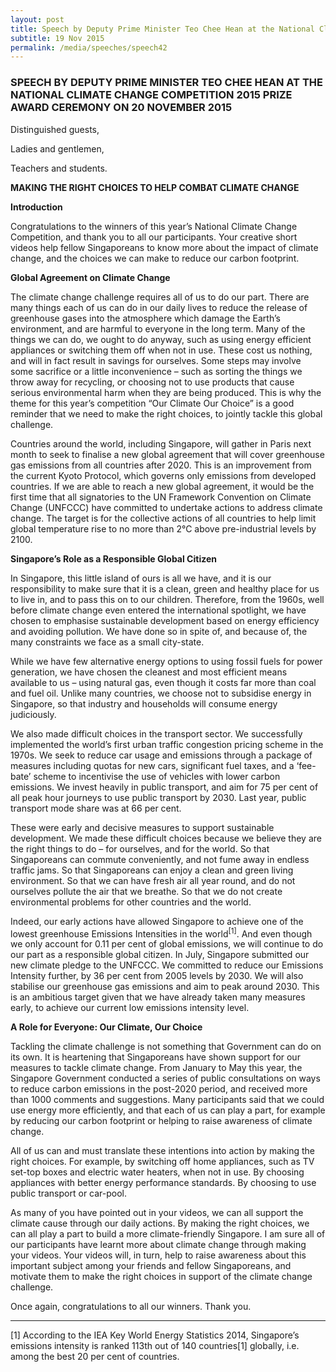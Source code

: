 ```yaml
---
layout: post
title: Speech by Deputy Prime Minister Teo Chee Hean at the National Climate Change Competition 2015 Prize Award Ceremony on 20 November 2015
subtitle: 19 Nov 2015
permalink: /media/speeches/speech42
---
```


### SPEECH BY DEPUTY PRIME MINISTER TEO CHEE HEAN AT THE NATIONAL CLIMATE CHANGE COMPETITION 2015 PRIZE AWARD CEREMONY ON 20 NOVEMBER 2015

Distinguished guests,

Ladies and gentlemen,

Teachers and students.

**MAKING THE RIGHT CHOICES TO HELP COMBAT CLIMATE CHANGE**

**Introduction**

Congratulations to the winners of this year’s National Climate Change Competition, and thank you to all our participants.  Your creative short videos help fellow Singaporeans to know more about the impact of climate change, and the choices we can make to reduce our carbon footprint.

**Global Agreement on Climate Change**

The climate change challenge requires all of us to do our part. There are many things each of us can do in our daily lives to reduce the release of greenhouse gases into the atmosphere which damage the Earth’s environment, and are harmful to everyone in the long term. Many of the things we can do, we ought to do anyway, such as using energy efficient appliances or switching them off when not in use. These cost us nothing, and will in fact result in savings for ourselves. Some steps may involve some sacrifice or a little inconvenience – such as sorting the things we throw away for recycling, or choosing not to use products that cause serious environmental harm when they are being produced. This is why the theme for this year’s competition “Our Climate Our Choice” is a good reminder that we need to make the right choices, to jointly tackle this global challenge.

Countries around the world, including Singapore, will gather in Paris next month to seek to finalise a new global agreement that will cover greenhouse gas emissions from all countries after 2020. This is an improvement from the current Kyoto Protocol, which governs only emissions from developed countries. If we are able to reach a new global agreement, it would be the first time that all signatories to the UN Framework Convention on Climate Change (UNFCCC) have committed to undertake actions to address climate change. The target is for the collective actions of all countries to help limit global temperature rise to no more than 2°C above pre-industrial levels by 2100.  

**Singapore’s Role as a Responsible Global Citizen**

In Singapore, this little island of ours is all we have, and it is our responsibility to make sure that it is a clean, green and healthy place for us to live in, and to pass this on to our children. Therefore, from the 1960s, well before climate change even entered the international spotlight, we have chosen to emphasise sustainable development based on energy efficiency and avoiding pollution. We have done so in spite of, and because of, the many constraints we face as a small city-state.

While we have few alternative energy options to using fossil fuels for power generation, we have chosen the cleanest and most efficient means available to us – using natural gas, even though it costs far more than coal and fuel oil.  Unlike many countries, we choose not to subsidise energy in Singapore, so that industry and households will consume energy judiciously.   

We also made difficult choices in the transport sector. We successfully implemented the world’s first urban traffic congestion pricing scheme in the 1970s. We seek to reduce car usage and emissions through a package of measures including quotas for new cars, significant fuel taxes, and a ‘fee-bate’ scheme to incentivise the use of vehicles with lower carbon emissions.  We invest heavily in public transport, and aim for 75 per cent of all peak hour journeys to use public transport by 2030. Last year, public transport mode share was at 66 per cent. 

These were early and decisive measures to support sustainable development. We made these difficult choices because we believe they are the right things to do – for ourselves, and for the world. So that Singaporeans can commute conveniently, and not fume away in endless traffic jams. So that Singaporeans can enjoy a clean and green living environment. So that we can have fresh air all year round, and do not ourselves pollute the air that we breathe. So that we do not create environmental problems for other countries and the world.

Indeed, our early actions have allowed Singapore to achieve one of the lowest greenhouse Emissions Intensities in the world<sup>[1]</sup>. And even though we only account for 0.11 per cent of global emissions, we will continue to do our part as a responsible global citizen. In July, Singapore submitted our new climate pledge to the UNFCCC.  We committed to reduce our Emissions Intensity further, by 36 per cent from 2005 levels by 2030.  We will also stabilise our greenhouse gas emissions and aim to peak around 2030.  This is an ambitious target given that we have already taken many measures early, to achieve our current low emissions intensity level.

**A Role for Everyone: Our Climate, Our Choice**

Tackling the climate challenge is not something that Government can do on its own. It is heartening that Singaporeans have shown support for our measures to tackle climate change. From January to May this year, the Singapore Government conducted a series of public consultations on ways to reduce carbon emissions in the post-2020 period, and received more than 1000 comments and suggestions.  Many participants said that we could use energy more efficiently, and that each of us can play a part, for example by reducing our carbon footprint or helping to raise awareness of climate change.

All of us can and must translate these intentions into action by making the right choices. For example, by switching off home appliances, such as TV set-top boxes and electric water heaters, when not in use. By choosing appliances with better energy performance standards. By choosing to use public transport or car-pool. 

As many of you have pointed out in your videos, we can all support the climate cause through our daily actions. By making the right choices, we can all play a part to build a more climate-friendly Singapore. I am sure all of our participants have learnt more about climate change through making your videos. Your videos will, in turn, help to raise awareness about this important subject among your friends and fellow Singaporeans, and motivate them to make the right choices in support of the climate change challenge.

Once again, congratulations to all our winners. Thank you.

___

[1]  According to the IEA Key World Energy Statistics 2014, Singapore’s emissions intensity is ranked 113th out of 140 countries[1] globally, i.e. among the best 20 per cent of countries.